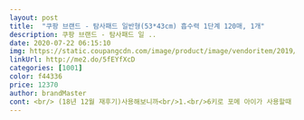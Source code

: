 ```yaml
---
layout: post 
title:  "쿠팡 브랜드 - 탐사패드 일반형(53*43cm) 흡수력 1단계 120매, 1개" 
description: 쿠팡 브랜드 - 탐사패드 일 ..
date: 2020-07-22 06:15:10 
img: https://static.coupangcdn.com/image/product/image/vendoritem/2019/10/30/3221466610/4c46e295-9078-4cac-8c44-1c9cba6a6154.jpg 
linkUrl: http://me2.do/5fEYfXcD 
categories: [1001] 
color: f44336 
price: 12370 
author: brandMaster 
cont: <br/> (18년 12월 재후기)사용해보니까<br/>1.<br/>6키로 포메 아이가 사용할때 3번정도 싸면 꽉차요<br/>1.<br/>오줌싼 부분만 가위로 도려내시고 밑에 새패드를 깔아주세요<br/>2.<br/>가장자리에 오줌싸서 패드밑에 오줌으로 축축해져서 아깝게 버려야 하는경우 있죠 배변판위에 패드를 올려 사용하세요 어쩔수 없이 올라가서 쉬아를 해야되기때문에 가장자리에 안싸게 됩니다<br/>  넷째얇아도 짱짱하니 좋아요.<br/><br/>  둘째일반형인 사이즈인데 크다는점<br/>  셋째패드뒷면이 방수라 새지 않는점<br/>  첫째 흡수력이 이정도면 만족<br/>● 예전보다 패드가 엄청 얇아졌어요.<br/>ㅠ<br/>●●  사용해보니... <br/> ●●<br/>강아지가 너무 깔끔한 아이라 하루에 몇번씩 수시로 갈아주시는 분들,<br/>강아지는 냄새가 아니라 발바닥 촉감으로 화장실을 구분한다고 해요.<br/>.<br/>기존에 50매에 6천원8천원 하는 두께감있는 패드 쓰시던 분들은 갑자기 너무 얇아져서 강아지가 화장실을 헷갈려하고 당황할수 있어요.<br/>.<br/> 그래서인지 배변패드 교체는 어렵게 되었고 아직 3분의2 이상이 남아있어요... <br/>기존에 요요쉬나 자존심 등의 패드 쓰시던 분들께는 추천하지 못하겠구요.<br/>.<br/>아기때부터 대용량 100개들이 200개들이 패드를 써왔거나<br/>강아지를 키우다보면 패드에 소변을보고 얼마나 잘 흡수하는지 또 냄새,새지 않는지 ... <br/>.<br/>등 여러가지를 고려해 구입을 하잖아요.<br/><br/>강쥐들 냄새 안난다는 패드들도 한번 누고 버리지 않는이상 냄새는 난다는점.<br/><br/>거실은 이틀에 한번 갈아주고요<br/> 
---
```

 